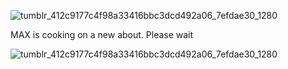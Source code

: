 ![tumblr_412c9177c4f98a33416bbc3dcd492a06_7efdae30_1280](https://github.com/abiaw/abiaw/assets/147349822/6f7ac535-6ef4-4fbd-a3d7-f16d1ad1d3d5)

MAX is cooking on a new about. Please wait

![tumblr_412c9177c4f98a33416bbc3dcd492a06_7efdae30_1280](https://github.com/abiaw/abiaw/assets/147349822/6f7ac535-6ef4-4fbd-a3d7-f16d1ad1d3d5)

<!--
**MAXiMegan/MAXiMegan** is a ✨ _special_ ✨ repository because its `README.md` (this file) appears on your GitHub profile.

Here are some ideas to get you started:

- 🔭 I’m currently working on ...
- 🌱 I’m currently learning ...
- 👯 I’m looking to collaborate on ...
- 🤔 I’m looking for help with ...
- 💬 Ask me about ...
- 📫 How to reach me: ...
- 😄 Pronouns: ...
- ⚡ Fun fact: ...
-->
